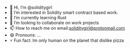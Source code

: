- 👋 Hi, I’m @soliditygirl
- 👀 I’m interested in Solidity smart contract based work.
- 🌱 I’m currently learning Rust
- 💞️ I’m looking to collaborate on work projects
- 📫 How to reach me on email:soliditygirl@protonmail.com
- 😄 Pronouns: ...
- ⚡ Fun fact: Im only human on the planet that dislike pizza 

<!---
soliditygirl/soliditygirl is a ✨ special ✨ repository because its `README.md` (this file) appears on your GitHub profile.
You can click the Preview link to take a look at your changes.
--->
